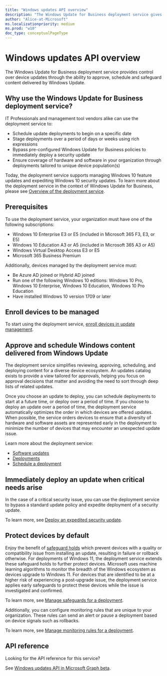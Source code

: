 ```yaml
---
title: "Windows updates API overview"
description: "The Windows Update for Business deployment service gives control to your organization over the updates offered to your devices."
author: "Alice-at-Microsoft"
ms.localizationpriority: medium
ms.prod: "w10"
doc_type: conceptualPageType
---
```


# Windows updates API overview

The Windows Update for Business deployment service provides control over device updates through the ability to approve, schedule and safeguard content delivered by Windows Update. 

## Why use the Windows Update for Business deployment service?

IT Professionals and management tool vendors alike can use the deployment service to:
* Schedule update deployments to begin on a specific date
* Stage deployments over a period of days or weeks using rich expressions
* Bypass pre-configured Windows Update for Business policies to immediately deploy a security update
* Ensure coverage of hardware and software in your organization through deployments tailored to unique device population(s)

Today, the deployment service supports managing Windows 10 feature updates and expediting Windows 10 security updates. To learn more about the deployment service in the context of Windows Update for Business, please see [Overview of the deployment service](/windows/deployment/update/deployment-service-overview).

## Prerequisites    

To use the deployment service, your organization must have one of the following subscriptions:
* Windows 10 Enterprise E3 or E5 (included in Microsoft 365 F3, E3, or E5)
* Windows 10 Education A3 or A5 (included in Microsoft 365 A3 or A5)
* Windows Virtual Desktop Access E3 or E5
* Microsoft 365 Business Premium

Additionally, devices managed by the deployment service must:
* Be Azure AD joined or Hybrid AD joined
* Run one of the following Windows 10 editions: Windows 10 Pro, Windows 10 Enterprise, Windows 10 Education, Windows 10 Pro Education
* Have installed Windows 10 version 1709 or later

## Enroll devices to be managed

To start using the deployment service, [enroll devices in update management](windowsupdates-enroll.md).

## Approve and schedule Windows content delivered from Windows Update

The deployment service simplifies reviewing, approving, scheduling, and deploying content for a diverse device ecosystem. An updates catalog exists to provide a view tailored for approvals, helping you focus on approval decisions that matter and avoiding the need to sort through deep lists of related updates.

Once you choose an update to deploy, you can schedule deployments to start at a future time, or deploy over a period of time. If you choose to deploy an update over a period of time, the deployment service automatically optimizes the order in which devices are offered updates. When possible, the service orders devices to ensure that a diversity of hardware and software assets are represented early in the deployment to minimize the number of devices that may encounter an unexpected update issue. 

Learn more about the deployment service:
* [Software updates](windowsupdates-software-updates.md)
* [Deployments](windowsupdates-deployments.md)
* [Schedule a deployment](windowsupdates-schedule-deployment.md)

## Immediately deploy an update when critical needs arise

In the case of a critical security issue, you can use the deployment service to bypass a standard update policy and expedite deployment of a security update.

To learn more, see [Deploy an expedited security update](windowsupdates-deploy-expedited-update.md).

## Protect devices by default

Enjoy the benefit of [safeguard holds](/windows/deployment/update/safeguard-holds) which prevent devices with a quality or compatibility issue from installing an update, resulting in failure or rollback otherwise. For deployments of Windows 11, the deployment service extends these safeguard holds to further protect devices. Microsoft uses machine learning algorithms to monitor the breadth of the Windows ecosystem as devices upgrade to Windows 11. For devices that are identified to be at a higher risk of experiencing a post-upgrade issue, the deployment service applies early safeguards to protect these devices while the issue is investigated and confirmed.

To learn more, see [Manage safeguards for a deployment](windowsupdates-manage-safeguards.md).

Additionally, you can configure monitoring rules that are unique to your organization. These rules can send an alert or pause a deployment based on device signals such as rollbacks.

To learn more, see [Manage monitoring rules for a deployment](windowsupdates-manage-monitoring-rules.md).

## API reference

Looking for the API reference for this service?

See [Windows updates API in Microsoft Graph beta](/graph/api/resources/windowsupdates-updates?view=graph-rest-beta&preserve-view=true).
